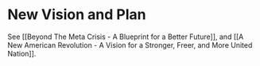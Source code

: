 # New Vision and Plan

See [[Beyond The Meta Crisis - A Blueprint for a Better Future]], and [[A New American Revolution - A Vision for a Stronger, Freer, and More United Nation]]. 